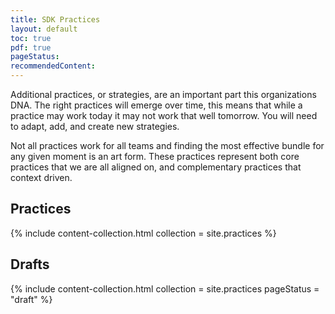 ```yaml
---
title: SDK Practices
layout: default
toc: true
pdf: true
pageStatus: 
recommendedContent:
---
```


Additional practices, or strategies, are an important part this organizations DNA. The right practices will emerge over time, this means that while a practice may work today it may not work that well tomorrow. You will need to adapt, add, and create new strategies.

Not all practices work for all teams and finding the most effective bundle for any given moment is an art form. These practices represent both core practices that we are all aligned on, and complementary practices that context driven.

## Practices

{% include content-collection.html collection = site.practices  %}  


## Drafts

{% include content-collection.html collection = site.practices pageStatus = "draft"  %}  